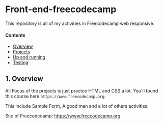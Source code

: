 # Front-end-freecodecamp

This repository is all of my activiries in Freecodecamp web responsive.

#### Contents

- [Overview](#1-overview)
- [Projects](#2-projects)
- [Up and running](#3-Running)
- [Testing](#4-testing)

## 1. Overview
All Focus of the projects is just practce HTML and CSS a lot. You'll found this course here `https://www.freecodecamp.org`.


This include Sample Form, A good man and a lot of others activities.

Site of Freecodecamp: https://www.freecodecamp.org 